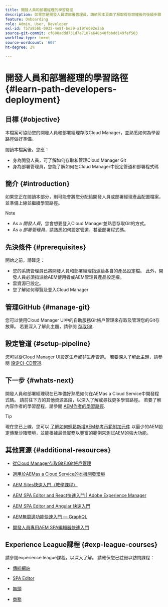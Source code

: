```yaml
---
title: 開發人員和部署經理的學習路徑
description: 如果您是開發人員或部署管理員，請依照本頁面了解取得存取權後的後續步驟
feature: Onboarding
role: Admin, User, Developer
exl-id: f57a856b-0932-4e8f-be59-a19fe692e2ab
source-git-commit: cf688addd731d7a7107a648b40fbbdd149fef503
workflow-type: tm+mt
source-wordcount: '607'
ht-degree: 2%

---
```


# 開發人員和部署經理的學習路徑 {#learn-path-developers-deployment}

## 目標 {#objective}

本檔案可協助您的開發人員和部署經理存取Cloud Manager，並熟悉如何為學習路徑做好準備。

閱讀本檔案後，您應：

* 身為開發人員，可了解如何存取和管理Cloud Manager Git
* 身為部署管理員，您能了解如何在Cloud Manager中設定管道和部署程式碼

## 簡介 {#introduction}

如果您正在閱讀本部分，則可能會將您分配給開發人員或部署經理產品配置檔案，並準備上線並繼續學習路徑。

>[!NOTE]
>* As a *開發人員*，您會想要登入Cloud Manager並熟悉存取Git的方式。
>* As a *部署管理員*，請熟悉如何設定管道，甚至部署程式碼。


## 先決條件 {#prerequisites}

開始之前，請確定：

* 您的系統管理員已將開發人員和部署經理指派給各自的產品設定檔。 此外，開發人員必須指派給AEM使用者或AEM管理員產品設定檔。
* 雲資源已設定。
* 您了解如何導覽及登入Cloud Manager

## 管理GitHub {#manage-git}

您可以使用Cloud Manager UI中的自助服務Git帳戶管理來存取及管理您的Git存放庫。
若要深入了解此主題，請參閱 [存取Git](https://experienceleague.adobe.com/docs/experience-manager-cloud-service/implementing/managing-code/accessing-git.html?lang=en).

## 設定管道 {#setup-pipeline}

您可以從Cloud Manager UI設定生產或非生產管道。
若要深入了解此主題，請參閱 [設定CI-CD管道](https://experienceleague.adobe.com/docs/experience-manager-cloud-service/implementing/using-cloud-manager/configure-pipeline.html?lang=en).

## 下一步 {#whats-next}

開發人員和部署經理現在已準備好熟悉如何在AEMas a Cloud Service中開發程式碼。 請前往下方的其他資源區段，以深入了解或尋找更多學習路徑。 若要了解內容作者的學習歷程，請參閱 [AEM作者的學習路徑](/help/journey-onboarding/sysadmin/learning-path-aem-users.md).

>[!TIP]
>
>現在您已上線，您可以 [了解如何輕鬆新增AEM參考示範附加元件](/help/journey-sites/demos-add-on/overview.md) 以最少的AEM設定傳至沙箱環境，並能根據最佳實務以豐富的範例來測試AEM的強大功能。

## 其他資源 {#additional-resources}

* [從Cloud Manager存取Git和Git帳戶管理](https://experienceleague.adobe.com/docs/experience-manager-cloud-service/implementing/managing-code/accessing-git.html?lang=en)

* [適用於AEMas a Cloud Service的本機開發環境](https://experienceleague.adobe.com/docs/experience-manager-learn/cloud-service/local-development-environment-set-up/overview.html)

* [AEM Sites快速入門（教學課程）](https://experienceleague.adobe.com/docs/experience-manager-learn/getting-started-wknd-tutorial-develop/overview.html)

* [AEM SPA Editor and React快速入門 | Adobe Experience Manager](https://experienceleague.adobe.com/docs/experience-manager-learn/getting-started-with-aem-headless/spa-editor/react/overview.html?lang=en)

* [AEM SPA Editor and Angular 快速入門](https://experienceleague.adobe.com/docs/experience-manager-learn/getting-started-with-aem-headless/spa-editor/angular/overview.html?lang=en)

* [AEM無周邊功能快速入門 — GraphQL](https://experienceleague.adobe.com/docs/experience-manager-learn/getting-started-with-aem-headless/graphql/overview.html?lang=en)

* [開發人員專用AEM SPA編輯器快速入門](https://experienceleague.adobe.com/?Solution=Experience+Manager&amp;Solution=Experience+Manager+Sites&amp;Solution=Experience+Manager+Forms&amp;Solution=Experience+Manager+Screens#courses)

## Experience League課程 {#exp-league-courses}

請參閱experience league課程，以深入了解。 請確保您已註冊以訪問課程：

* [傳統網站](https://experienceleague.adobe.com/?Solution=Experience+Manager&amp;Solution=Experience+Manager+Sites&amp;Solution=Experience+Manager+Forms&amp;Solution=Experience+Manager+Screens#courses)

* [SPA Editor](https://experienceleague.adobe.com/?Solution=Experience+Manager&amp;Solution=Experience+Manager+Sites&amp;Solution=Experience+Manager+Forms&amp;Solution=Experience+Manager+Screens#courses)

* [無頭](https://experienceleague.adobe.com/?Solution=Experience+Manager&amp;Solution=Experience+Manager+Sites&amp;Solution=Experience+Manager+Forms&amp;Solution=Experience+Manager+Screens#courses)

* [商務](https://experienceleague.adobe.com/?Solution=Experience+Manager&amp;Solution=Experience+Manager+Sites&amp;Solution=Experience+Manager+Forms&amp;Solution=Experience+Manager+Screens#courses)
